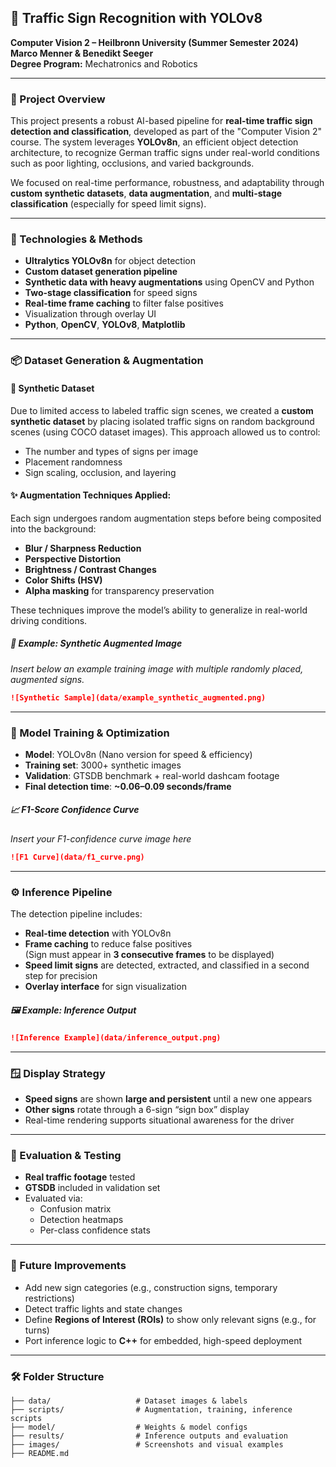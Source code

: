 ## 🚦 Traffic Sign Recognition with YOLOv8  
**Computer Vision 2 – Heilbronn University (Summer Semester 2024)**  
**Marco Menner & Benedikt Seeger**  
**Degree Program:** Mechatronics and Robotics  

---

### 📌 Project Overview

This project presents a robust AI-based pipeline for **real-time traffic sign detection and classification**, developed as part of the "Computer Vision 2" course. The system leverages **YOLOv8n**, an efficient object detection architecture, to recognize German traffic signs under real-world conditions such as poor lighting, occlusions, and varied backgrounds.

We focused on real-time performance, robustness, and adaptability through **custom synthetic datasets**, **data augmentation**, and **multi-stage classification** (especially for speed limit signs).

---

### 🧰 Technologies & Methods

- **Ultralytics YOLOv8n** for object detection
- **Custom dataset generation pipeline**
- **Synthetic data with heavy augmentations** using OpenCV and Python
- **Two-stage classification** for speed signs
- **Real-time frame caching** to filter false positives
- Visualization through overlay UI
- **Python**, **OpenCV**, **YOLOv8**, **Matplotlib**

---

### 📦 Dataset Generation & Augmentation

#### 🧪 Synthetic Dataset

Due to limited access to labeled traffic sign scenes, we created a **custom synthetic dataset** by placing isolated traffic signs on random background scenes (using COCO dataset images). This approach allowed us to control:

- The number and types of signs per image
- Placement randomness
- Sign scaling, occlusion, and layering

#### ✨ Augmentation Techniques Applied:
Each sign undergoes random augmentation steps before being composited into the background:

- **Blur / Sharpness Reduction**
- **Perspective Distortion**
- **Brightness / Contrast Changes**
- **Color Shifts (HSV)**
- **Alpha masking** for transparency preservation

These techniques improve the model’s ability to generalize in real-world driving conditions.

##### 📸 Example: Synthetic Augmented Image  
*Insert below an example training image with multiple randomly placed, augmented signs.*

```markdown
![Synthetic Sample](data/example_synthetic_augmented.png)
```

---

### 🧠 Model Training & Optimization

- **Model**: YOLOv8n (Nano version for speed & efficiency)
- **Training set**: 3000+ synthetic images
- **Validation**: GTSDB benchmark + real-world dashcam footage
- **Final detection time**: **~0.06–0.09 seconds/frame**

##### 📈 F1-Score Confidence Curve
*Insert your F1-confidence curve image here*

```markdown
![F1 Curve](data/f1_curve.png)
```

---

### ⚙️ Inference Pipeline

The detection pipeline includes:

- **Real-time detection** with YOLOv8n
- **Frame caching** to reduce false positives  
  (Sign must appear in **3 consecutive frames** to be displayed)
- **Speed limit signs** are detected, extracted, and classified in a second step for precision
- **Overlay interface** for sign visualization

##### 🖼️ Example: Inference Output  
```markdown
![Inference Example](data/inference_output.png)
```

---

### 🪟 Display Strategy

- **Speed signs** are shown **large and persistent** until a new one appears
- **Other signs** rotate through a 6-sign “sign box” display
- Real-time rendering supports situational awareness for the driver

---

### 🧪 Evaluation & Testing

- **Real traffic footage** tested
- **GTSDB** included in validation set
- Evaluated via:
  - Confusion matrix
  - Detection heatmaps
  - Per-class confidence stats

---

### 🚀 Future Improvements

- Add new sign categories (e.g., construction signs, temporary restrictions)
- Detect traffic lights and state changes
- Define **Regions of Interest (ROIs)** to show only relevant signs (e.g., for turns)
- Port inference logic to **C++** for embedded, high-speed deployment

---

### 🛠️ Folder Structure

```
├── data/                   # Dataset images & labels
├── scripts/                # Augmentation, training, inference scripts
├── model/                  # Weights & model configs
├── results/                # Inference outputs and evaluation
├── images/                 # Screenshots and visual examples
├── README.md
```
